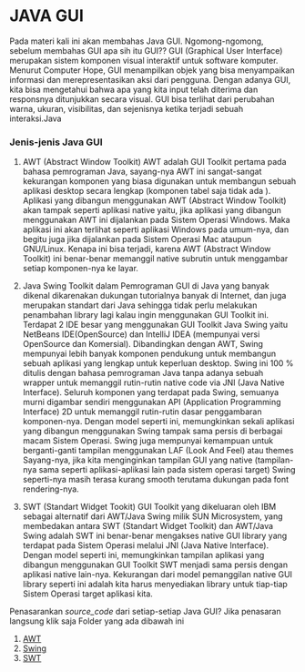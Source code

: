 # JAVA GUI 
Pada materi kali ini akan membahas Java GUI. Ngomong-ngomong, sebelum membahas GUI apa sih itu GUI?? GUI (Graphical User Interface) merupakan sistem komponen visual interaktif untuk software komputer. Menurut Computer Hope, GUI menampilkan objek yang bisa menyampaikan informasi dan merepresentasikan aksi dari pengguna. Dengan adanya GUI, kita bisa mengetahui bahwa apa yang kita input telah diterima dan responsnya ditunjukkan secara visual. GUI bisa terlihat dari perubahan warna, ukuran, visibilitas, dan sejenisnya ketika terjadi sebuah interaksi.Java

### Jenis-jenis Java GUI
1. AWT (Abstract Window Toolkit)
AWT adalah GUI Toolkit pertama pada bahasa pemrograman Java, sayang-nya AWT ini sangat-sangat kekurangan komponen yang biasa digunakan untuk membangun sebuah aplikasi desktop secara lengkap (komponen tabel saja tidak ada ). Aplikasi yang dibangun menggunakan AWT (Abstract Window Toolkit) akan tampak seperti aplikasi native yaitu, jika aplikasi yang dibangun menggunakan AWT ini dijalankan pada Sistem Operasi Windows. Maka aplikasi ini akan terlihat seperti aplikasi Windows pada umum-nya, dan begitu juga jika dijalankan pada Sistem Operasi Mac ataupun GNU/Linux. Kenapa ini bisa terjadi, karena AWT (Abstract Window Toolkit) ini benar-benar memanggil native subrutin untuk menggambar setiap komponen-nya ke layar.

2. Java Swing
Toolkit  dalam Pemrograman GUI di Java yang banyak dikenal dikarenakan dukungan tutorialnya banyak di Internet, dan juga merupakan standart dari Java sehingga tidak perlu melakukan penambahan library lagi kalau ingin menggunakan GUI Toolkit ini. Terdapat 2 IDE besar yang menggunakan GUI Toolkit Java Swing yaitu NetBeans IDE(OpenSource) dan IntelliJ IDEA (mempunyai versi OpenSource dan Komersial). Dibandingkan dengan AWT, Swing mempunyai lebih banyak komponen pendukung untuk membangun sebuah aplikasi yang lengkap untuk keperluan desktop. Swing ini 100 % ditulis dengan bahasa pemrograman Java tanpa adanya sebuah wrapper untuk memanggil rutin-rutin native code via JNI (Java Native Interface). Seluruh komponen yang terdapat pada Swing, semuanya murni digambar sendiri menggunakan API (Application Programming Interface) 2D untuk memanggil rutin-rutin dasar penggambaran komponen-nya. Dengan model seperti ini, memungkinkan sekali aplikasi yang dibangun menggunakan Swing tampak sama persis di berbagai macam Sistem Operasi. Swing juga mempunyai kemampuan untuk berganti-ganti tampilan menggunakan LAF (Look And Feel) atau themes Sayang-nya, jika kita menginginkan tampilan GUI yang native (tampilan-nya sama seperti aplikasi-aplikasi lain pada sistem operasi target) Swing seperti-nya masih terasa kurang smooth terutama dukungan pada font rendering-nya. 

3. SWT (Standart Widget Tookit)
GUI Toolkit yang dikeluaran oleh IBM sebagai alternatif dari AWT/Java Swing milik SUN Microsystem, yang membedakan antara SWT (Standart Widget Toolkit) dan AWT/Java Swing adalah SWT ini benar-benar mengakses native GUI library yang terdapat pada Sistem Operasi melalui JNI (Java Native Interface). Dengan model seperti ini, memungkinkan tampilan aplikasi yang dibangun menggunakan GUI Toolkit SWT menjadi sama persis dengan aplikasi native lain-nya. Kekurangan dari model pemanggilan native GUI library seperti ini adalah kita harus menyediakan library untuk tiap-tiap Sistem Operasi target aplikasi kita.

Penasarankan *source_code* dari setiap-setiap Java GUI? Jika penasaran langsung klik saja Folder yang ada dibawah ini

1. [AWT](https://image.freepik.com/free-vector/abstract-grunge-style-coming-soon-with-black-splatter_1017-26690.jpg)
2. [Swing](learn/advance/Java-GUI/Swing/)
3. [SWT](https://image.freepik.com/free-vector/abstract-grunge-style-coming-soon-with-black-splatter_1017-26690.jpg)